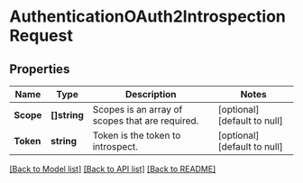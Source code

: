 # AuthenticationOAuth2IntrospectionRequest

## Properties
Name | Type | Description | Notes
------------ | ------------- | ------------- | -------------
**Scope** | **[]string** | Scopes is an array of scopes that are required. | [optional] [default to null]
**Token** | **string** | Token is the token to introspect. | [optional] [default to null]

[[Back to Model list]](../README.md#documentation-for-models) [[Back to API list]](../README.md#documentation-for-api-endpoints) [[Back to README]](../README.md)


